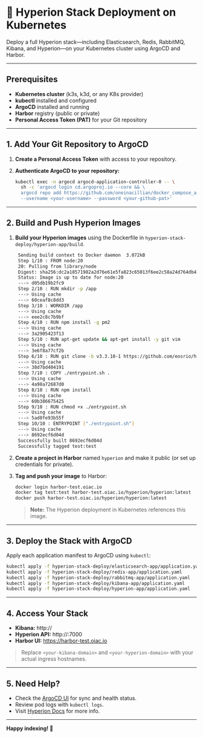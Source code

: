 # 🚀 Hyperion Stack Deployment on Kubernetes

Deploy a full Hyperion stack—including Elasticsearch, Redis, RabbitMQ, Kibana, and Hyperion—on your Kubernetes cluster using ArgoCD and Harbor.

---

## Prerequisites

- **Kubernetes cluster** (k3s, k3d, or any K8s provider)
- **kubectl** installed and configured
- **ArgoCD** installed and running
- **Harbor** registry (public or private)
- **Personal Access Token (PAT)** for your Git repository

---

## 1. Add Your Git Repository to ArgoCD

1. **Create a Personal Access Token** with access to your repository.
2. **Authenticate ArgoCD to your repository:**

   ```sh
   kubectl exec -n argocd argocd-application-controller-0 -- \
     sh -c 'argocd login cd.argoproj.io --core && \
     argocd repo add https://github.com/oneinacillian/docker_compose_autobuilds \
     --username <your-username> --password <your-github-pat>'
   ```

---

## 2. Build and Push Hyperion Images

1. **Build your Hyperion images** using the Dockerfile in `hyperion-stack-deploy/hyperion-app/build`.
   ```sh
    Sending build context to Docker daemon  3.072kB
    Step 1/10 : FROM node:20
    20: Pulling from library/node
    Digest: sha256:dc2a18571982a2d76e61e5fa823c65013f6ee2c58a24d764db4e757c688b01b0
    Status: Image is up to date for node:20
    ---> d05db19b2fc9
    Step 2/10 : RUN mkdir -p /app
    ---> Using cache
    ---> 60ceaf8c8dd3
    Step 3/10 : WORKDIR /app
    ---> Using cache
    ---> eee2c8c7b9bf
    Step 4/10 : RUN npm install -g pm2
    ---> Using cache
    ---> 3a2905423f13
    Step 5/10 : RUN apt-get update && apt-get install -y git vim
    ---> Using cache
    ---> 3e6f8a77cf2b
    Step 6/10 : RUN git clone -b v3.3.10-1 https://github.com/eosrio/hyperion-history-api.git /app
    ---> Using cache
    ---> 38d7bd404191
    Step 7/10 : COPY ./entrypoint.sh .
    ---> Using cache
    ---> 4a98a72687d0
    Step 8/10 : RUN npm install
    ---> Using cache
    ---> 60b386675425
    Step 9/10 : RUN chmod +x ./entrypoint.sh
    ---> Using cache
    ---> 5ad0fe93b55f
    Step 10/10 : ENTRYPOINT ["./entrypoint.sh"]
    ---> Using cache
    ---> 8692ecf6d04d
    Successfully built 8692ecf6d04d
    Successfully tagged test:test
   ```
2. **Create a project in Harbor** named `hyperion` and make it public (or set up credentials for private).
3. **Tag and push your image** to Harbor:

   ```sh
   docker login harbor-test.oiac.io
   docker tag test:test harbor-test.oiac.io/hyperion/hyperion:latest
   docker push harbor-test.oiac.io/hyperion/hyperion:latest
   ```

   > **Note:** The Hyperion deployment in Kubernetes references this image.

---

## 3. Deploy the Stack with ArgoCD

Apply each application manifest to ArgoCD using `kubectl`:

```sh
kubectl apply -f hyperion-stack-deploy/elasticsearch-app/application.yaml
kubectl apply -f hyperion-stack-deploy/redis-app/application.yaml
kubectl apply -f hyperion-stack-deploy/rabbitmq-app/application.yaml
kubectl apply -f hyperion-stack-deploy/kibana-app/application.yaml
kubectl apply -f hyperion-stack-deploy/hyperion-app/application.yaml
```

---

## 4. Access Your Stack

- **Kibana:** http://<your-kibana-domain>
- **Hyperion API:** http://<your-hyperion-domain>:7000
- **Harbor UI:** https://harbor-test.oiac.io

> Replace `<your-kibana-domain>` and `<your-hyperion-domain>` with your actual ingress hostnames.

---

## 5. Need Help?

- Check the [ArgoCD UI](http://<your-argocd-domain>) for sync and health status.
- Review pod logs with `kubectl logs`.
- Visit [Hyperion Docs](https://github.com/eosrio/Hyperion-History-API) for more info.

---

**Happy indexing! 🚀**